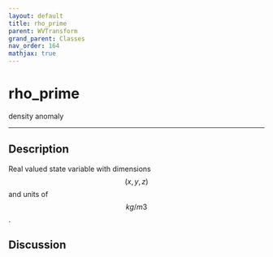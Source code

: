 ```yaml
---
layout: default
title: rho_prime
parent: WVTransform
grand_parent: Classes
nav_order: 164
mathjax: true
---
```


#  rho_prime

density anomaly


---

## Description
Real valued state variable with dimensions $$(x,y,z)$$ and units of $$kg/m3$$.

## Discussion

